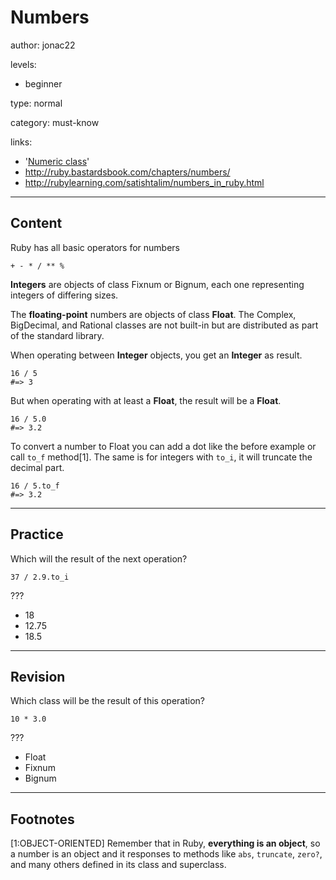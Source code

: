 # Numbers
author: jonac22

levels:

  - beginner

type: normal

category: must-know

links:

  - '[Numeric class](https://ruby-doc.org/core-2.2.0/Numeric.html)'
  - http://ruby.bastardsbook.com/chapters/numbers/
  - http://rubylearning.com/satishtalim/numbers_in_ruby.html
  
---
## Content

Ruby has all basic operators for numbers

`+ - * / ** %`

**Integers** are objects of class Fixnum or Bignum, each one representing integers of differing sizes.

The **floating-point** numbers are objects of class **Float**. The Complex, BigDecimal, and Rational classes are not built-in but are distributed as part of the standard library.

When operating between **Integer** objects, you get an **Integer** as result.

```
16 / 5
#=> 3
```

But when operating with at least a **Float**, the result will be a **Float**.
```
16 / 5.0
#=> 3.2
```
To convert a number to Float you can add a dot like the before example or call `to_f` method[1]. The same is for integers with `to_i`, it will truncate the decimal part.

```
16 / 5.to_f
#=> 3.2
```

---
## Practice

Which will the result of the next operation?

`37 / 2.9.to_i`

???

* 18
* 12.75 
* 18.5

---
## Revision

Which class will be the result of this operation?

`10 * 3.0`

???

* Float
* Fixnum
* Bignum

---
## Footnotes

[1:OBJECT-ORIENTED] Remember that in Ruby, **everything is an object**, so a number is an object and it responses to methods like `abs`, `truncate`, `zero?`, and many others defined in its class and superclass.
